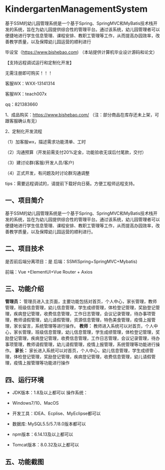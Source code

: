 # KindergartenManagementSystem
 基于SSM的幼儿园管理系统是一个基于Spring、SpringMVC和MyBatis技术栈开发的系统，旨在为幼儿园提供综合性的管理平台。通过该系统，幼儿园管理者可以便捷地进行学生信息管理、课程安排、教职工管理等工作，从而提高办园效率，改善教学质量，以及保障幼儿园运营的顺利进行

毕设宝（https://www.bishebao.com) （本站提供计算机毕业设计源码和论文）

【支持远程调试运行和定制化开发】

无需注册即可购买！！！

客服WX：WXX-13141314

客服WX：teach007x

qq：821383660


1、成品购买：https://www.bishebao.com/ （注：部分商品在库存还未上架，可跟客服确认有无）

2、定制化开发流程

（1）加客服wx，描述需求功能清单、工时

（2）沟通预算（开发前需支付20%定金，功能验收无误后付尾款，交付）

（3）建讨论群(客服/开发人员/客户)

（4）正式开发，有问题及时讨论群沟通调整

tips：需要远程调试的，请提前下载好向日葵。方便工程师远程支持。
<h2>一、项目简介</h2>
基于SSM的幼儿园管理系统是一个基于Spring、SpringMVC和MyBatis技术栈开发的系统，旨在为幼儿园提供综合性的管理平台。通过该系统，幼儿园管理者可以便捷地进行学生信息管理、课程安排、教职工管理等工作，从而提高办园效率，改善教学质量，以及保障幼儿园运营的顺利进行。
<h2>二、项目技术</h2>
是否前后端分离项目：是
后端：SSM(Spring+SpringMVC+Mybatis)

前端：Vue +ElementUI+Vue Router + Axios
<h2>三、功能介绍</h2>
<div class="markdown-heading" dir="auto">
<div class="markdown-heading" dir="auto">

<strong>管理员：</strong>
管理员进入主页面，主要功能包括对首页，个人中心，家长管理，教师管理，班级信息管理，幼儿信息管理，学生成绩管理，体检登记管理，奖励登记管理，疾病登记管理，收费信息管理，工作日志管理，会议记录管理，待办事项管理，教师请假管理，幼儿请假管理，资源信息管理，特色美食管理，疫情上报管理，家长留言，系统管理等进行操作。
<strong>教师：</strong>
教师进入系统可以对首页，个人中心，家长管理，班级信息管理，幼儿信息管理，学生成绩管理，体检登记管理，奖励登记管理，疾病登记管理，收费信息管理，工作日志管理，会议记录管理，待办事项管理，教师请假管理，幼儿请假管理，疫情上报管理，系统管理等功能进行操作。
<strong>家长：</strong>
家长进入系统可以对首页，个人中心，幼儿信息管理，学生成绩管理，体检登记管理，奖励登记管理，疾病登记管理，收费信息管理，幼儿请假管理，疫情上报管理等功能进行操作

</div>
</div>
<h2>四、运行环境</h2>
<ul dir="auto">
 	<li>
<p dir="auto">JDK版本：1.8及以上都可以 操作系统：</p>
</li>
 	<li>
<p dir="auto">Windows7/10、MacOS</p>
</li>
 	<li>
<p dir="auto">开发工具：IDEA、Ecplise、MyEclipse都可以</p>
</li>
 	<li>
<p dir="auto">数据库: MySQL5.5/5.7/8.0版本都可以</p>
</li>
 	<li>
<p dir="auto">npm版本：6.14.13及以上都可以</p>
</li>
 	<li>
<p dir="auto">Tomcat版本：8.0.32及以上都可以</p>
</li>
</ul>
<h2>五、功能截图</h2>
<img class="aligncenter size-full wp-image" src="https://www.bishebao.com/wp-content/uploads/2024/08/基于SSM的幼儿园管理系统/result/image_3_8.png" alt="" />

<img class="aligncenter size-full wp-image" src="https://www.bishebao.com/wp-content/uploads/2024/08/基于SSM的幼儿园管理系统/result/image_1_1.png" alt="" />

<img class="aligncenter size-full wp-image" src="https://www.bishebao.com/wp-content/uploads/2024/08/基于SSM的幼儿园管理系统/result/image_10_2.png" alt="" />

<img class="aligncenter size-full wp-image" src="https://www.bishebao.com/wp-content/uploads/2024/08/基于SSM的幼儿园管理系统/result/image_12_4.png" alt="" />

<img class="aligncenter size-full wp-image" src="https://www.bishebao.com/wp-content/uploads/2024/08/基于SSM的幼儿园管理系统/result/image_2_7.png" alt="" />

<img class="aligncenter size-full wp-image" src="https://www.bishebao.com/wp-content/uploads/2024/08/基于SSM的幼儿园管理系统/result/image_4_9.png" alt="" />
<img class="aligncenter size-full wp-image" src="https://www.bishebao.com/wp-content/uploads/2024/08/基于SSM的幼儿园管理系统/result/image_5_10.png" alt="" />
<img class="aligncenter size-full wp-image" src="https://www.bishebao.com/wp-content/uploads/2024/08/基于SSM的幼儿园管理系统/result/image_6_11.png" alt="" />
<img class="aligncenter size-full wp-image" src="https://www.bishebao.com/wp-content/uploads/2024/08/基于SSM的幼儿园管理系统/result/image_7_12.png" alt="" />
<img class="aligncenter size-full wp-image" src="https://www.bishebao.com/wp-content/uploads/2024/08/基于SSM的幼儿园管理系统/result/image_8_13.png" alt="" />
<img class="aligncenter size-full wp-image" src="https://www.bishebao.com/wp-content/uploads/2024/08/基于SSM的幼儿园管理系统/result/image_13_5.png" alt="" /><img class="aligncenter size-full wp-image" src="https://www.bishebao.com/wp-content/uploads/2024/08/基于SSM的幼儿园管理系统/result/image_14_6.png" alt="" />
